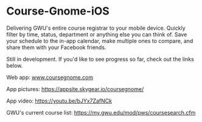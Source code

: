 # Course-Gnome-iOS
Delivering GWU's entire course registrar to your mobile device. Quickly filter by time, status, department or anything else you can think of. Save your schedule to the in-app calendar, make multiple ones to compare, and share them with your Facebook friends.

Still in development. If you'd like to see progress so far, check out the links below.

Web app: www.coursegnome.com

App pictures: https://appsite.skygear.io/coursegnome/

App video: https://youtu.be/bJYx7ZafNCk

GWU's current course list: https://my.gwu.edu/mod/pws/coursesearch.cfm
